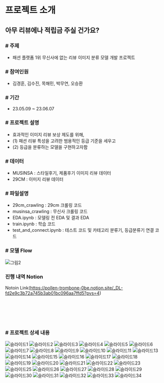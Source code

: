 # **프로젝트 소개**

## 아무 리뷰에나 적립금 주실 건가요?

### **# 주제**
- 패션 플랫폼 1위 무신사에 없는 리뷰 이미지 분류 모델 개발 프로젝트

### **# 참여인원**
- 김경훈, 김수진, 목해민, 박무연, 오승환

### **# 기간**
- 23.05.09 ~ 23.06.07

### **# 프로젝트 설명**
- 효과적인 이미지 리뷰 보상 제도를 위해,
- (1) 패션 리뷰 특성을 고려한 범용적인 등급 기준을 세우고
- (2) 등급을 분류하는 모델을 구현하고자함

### **# 데이터**
- MUSINSA : 스타일후기, 제품후기 이미지 리뷰 데이터
- 29CM : 이미지 리뷰 데이터

### **# 파일설명**
- 29cm_crawling : 29cm 크롤링 코드
- musinsa_crawling : 무신사 크롤링 코드
- EDA.ipynb : 모델링 전 EDA 및 결과 EDA
- train.ipynb : 학습 코드
- test_and_connect.ipynb : 테스트 코드 및 카테고리 분류기, 등급분류기 연결 코드

### **# 모델 Flow**
![그림2](https://github.com/andushub/image_review_classification_DL/assets/99305268/884b6e11-402c-4d84-a2a7-87741bbdbc1f)

### **진행 내역 Notion**
Notoin Link(https://pollen-trombone-0be.notion.site/_DL-fd2e9c3b72a745b3ab01bc096aa7ffd5?pvs=4)

<br><br/>
<br><br/>

### **# 프로젝트 상세 내용**
![슬라이드1](https://github.com/andushub/image_review_classification_DL/assets/99305268/2779c2a2-a401-4d9c-965e-b64597fad678)
![슬라이드2](https://github.com/andushub/image_review_classification_DL/assets/99305268/1a2a59bb-b424-4d7b-b590-353be9492a95)
![슬라이드3](https://github.com/andushub/image_review_classification_DL/assets/99305268/d38d5a17-e9d9-444d-b7f2-a59cda1c6e04)
![슬라이드4](https://github.com/andushub/image_review_classification_DL/assets/99305268/2a098107-b3ea-4132-b5d9-1b1e5dbef471)
![슬라이드5](https://github.com/andushub/image_review_classification_DL/assets/99305268/e51f6828-97ac-4a09-b398-ea5f2b348a6a)
![슬라이드6](https://github.com/andushub/image_review_classification_DL/assets/99305268/c86b5158-64c0-4acd-84a5-ff009ad2acf9)
![슬라이드7](https://github.com/andushub/image_review_classification_DL/assets/99305268/5a39b2e4-eaf5-4670-be54-6049e3180af6)
![슬라이드8](https://github.com/andushub/image_review_classification_DL/assets/99305268/f6d55432-a63e-4684-b53e-fa4f8e29e821)
![슬라이드9](https://github.com/andushub/image_review_classification_DL/assets/99305268/5f339a0a-0986-47b2-9a1c-e05604748546)
![슬라이드10](https://github.com/andushub/image_review_classification_DL/assets/99305268/8cd844c7-0554-4a46-9d9a-39f730445a97)
![슬라이드11](https://github.com/andushub/image_review_classification_DL/assets/99305268/ccb56c0f-b443-4bcc-9a8a-e2cbcb5bd781)
![슬라이드13](https://github.com/andushub/image_review_classification_DL/assets/99305268/c306b202-5162-47da-86ea-9a0e0c0d2cca)
![슬라이드14](https://github.com/andushub/image_review_classification_DL/assets/99305268/fe301ffe-75e0-4987-9c5b-f8f0e6c19013)
![슬라이드15](https://github.com/andushub/image_review_classification_DL/assets/99305268/ec8142a7-566b-4d4b-85fa-1e7377e17d25)
![슬라이드16](https://github.com/andushub/image_review_classification_DL/assets/99305268/dbc08d11-a40e-4d32-9fe9-9ace67070a70)
![슬라이드17](https://github.com/andushub/image_review_classification_DL/assets/99305268/0409f996-b9f9-4b0a-b0dc-c91df9df5a48)
![슬라이드18](https://github.com/andushub/image_review_classification_DL/assets/99305268/85d2c090-1566-43a5-90fa-396b3ab365d5)
![슬라이드19](https://github.com/andushub/image_review_classification_DL/assets/99305268/c6b2d7fa-19a6-45ca-9a39-06b88cf1c1ec)
![슬라이드20](https://github.com/andushub/image_review_classification_DL/assets/99305268/2ce76b66-5234-4111-9510-8fa7d887781a)
![슬라이드21](https://github.com/andushub/image_review_classification_DL/assets/99305268/5eb697ff-8bf0-46e0-8a99-19f392672d25)
![슬라이드22](https://github.com/andushub/image_review_classification_DL/assets/99305268/5ecafe1a-fafa-431e-8516-5ea4849929c3)
![슬라이드23](https://github.com/andushub/image_review_classification_DL/assets/99305268/1541a11d-a30f-4acc-b8ac-67a1e61ca395)
![슬라이드25](https://github.com/andushub/image_review_classification_DL/assets/99305268/98cf5118-f772-4024-904b-db01b7ac66f5)
![슬라이드26](https://github.com/andushub/image_review_classification_DL/assets/99305268/36c03e3d-7256-41d7-bc4a-eaa818fde24c)
![슬라이드27](https://github.com/andushub/image_review_classification_DL/assets/99305268/783d260c-a863-47cd-baf0-f59386370db0)
![슬라이드28](https://github.com/andushub/image_review_classification_DL/assets/99305268/1a28994f-bed5-4d8a-8599-a569f0d54247)
![슬라이드29](https://github.com/andushub/image_review_classification_DL/assets/99305268/79337c83-a99a-43ae-a8be-bee24564a087)
![슬라이드30](https://github.com/andushub/image_review_classification_DL/assets/99305268/9dc85268-0091-4650-8662-c6bc1f89c64d)
![슬라이드31](https://github.com/andushub/image_review_classification_DL/assets/99305268/b58d093a-b109-48fd-ba10-8734378cfa32)
![슬라이드32](https://github.com/andushub/image_review_classification_DL/assets/99305268/42d35e52-b8d5-485d-b2af-9392330f5a15)
![슬라이드33](https://github.com/andushub/image_review_classification_DL/assets/99305268/daf7270f-f481-4f0f-b1c2-3efdcda2c40f)
![슬라이드34](https://github.com/andushub/image_review_classification_DL/assets/99305268/904eae14-f404-4085-b306-3fe60e14e6e1)
